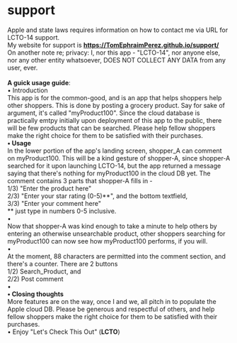 # support
Apple and state laws requires information on how to contact me via URL for LCTO-14 support.
<br />
My website for support is **https://TomEphraimPerez.github.io/support/**
<br />
On another note re; privacy:
I, nor this app - "LCTO-14", nor anyone else, nor any other entity whatsoever, DOES NOT COLLECT ANY DATA from any user, ever.
<br />
<br />
**A guick usage guide**:
<br />
• Introduction
<br />
This app is for the common-good, and is an app that helps shoppers help other shoppers.
This is done by posting a grocery product. Say for sake of argument, it's called "myProduct100".
Since the cloud database is practically emtpy initially upon deployment of this app to the public,
there will be few products that can be searched. 
Please help fellow shoppers make the right choice for them to be satisfied with their purchases.
<br />
**• Usage**
<br />
In the lower portion of the app's landing screen, shopper_A can comment on myProduct100.
This will be a kind gesture of shopper-A, since shopper-A searched for it upon launching LCTO-14,
but the app returned a message saying that there's nothing for myProduct100 in the cloud DB yet.
The comment contains 3 parts that shopper-A fills in - 
<br />
1/3) "Enter the product here"
<br />
2/3) "Enter your star rating (0-5)**", and the bottom textfield,
<br />
3/3) "Enter your comment here"
<br />
** just type in numbers 0-5 inclusive.
<br />
•
<br />
Now that shopper-A was kind enough to take a minute to help others by entering an otherwise
unsearchable product, other shoppers searching for myProduct100 can now see how myProduct100
performs, if you will.
<br />
•
<br />
At the moment, 88 characters are permitted into the comment section, and there's a counter.
There are 2 buttons
<br />
1/2) Search_Product, and
<br />
2/2) Post comment
<br />
•
<br />
**• Closing thoughts**
<br />
More features are on the way, once I and we, all pitch in to populate the Apple cloud DB.
Please be generous and respectful of others, and help fellow shoppers make the right choice
for them to be satisfied with their purchases.
<br />
•
Enjoy "Let's Check This Out" (**LCTO**)

